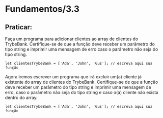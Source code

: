 # Fundamentos/3.3

## Praticar:

Faça um programa para adicionar clientes ao array de clientes do TrybeBank. Certifique-se de que a função deve receber um parâmetro do tipo string e imprimir uma mensagem de erro caso o parâmetro não seja do tipo string.

``
let clientesTrybeBank = ['Ada', 'John', 'Gus'];
// escreva aqui sua função
``

Agora iremos escrever um programa que irá excluir um(a) cliente já existente do array de clientes do TrybeBank. Certifique-se de que a função deve receber um parâmetro do tipo string e imprimir uma mensagem de erro, caso o parâmetro não seja do tipo string e caso o(a) cliente não exista dentro do array.

``
let clientesTrybeBank = ['Ada', 'John', 'Gus'];
// escreva aqui sua função
``

